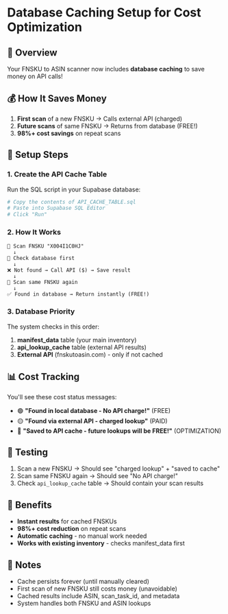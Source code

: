 # Database Caching Setup for Cost Optimization

## 🎯 Overview

Your FNSKU to ASIN scanner now includes **database caching** to save money on API calls! 

## 💰 How It Saves Money

1. **First scan** of a new FNSKU → Calls external API (charged)
2. **Future scans** of same FNSKU → Returns from database (FREE!)
3. **98%+ cost savings** on repeat scans

## 🔧 Setup Steps

### 1. Create the API Cache Table

Run the SQL script in your Supabase database:

```bash
# Copy the contents of API_CACHE_TABLE.sql
# Paste into Supabase SQL Editor
# Click "Run"
```

### 2. How It Works

```
📱 Scan FNSKU "X004I1C0HJ"
  ↓
💾 Check database first
  ↓
❌ Not found → Call API ($) → Save result
  ↓
📱 Scan same FNSKU again
  ↓
✅ Found in database → Return instantly (FREE!)
```

### 3. Database Priority

The system checks in this order:

1. **manifest_data** table (your main inventory)
2. **api_lookup_cache** table (external API results)
3. **External API** (fnskutoasin.com) - only if not cached

## 📊 Cost Tracking

You'll see these cost status messages:

- 🟢 **"Found in local database - No API charge!"** (FREE)
- 🟡 **"Found via external API - charged lookup"** (PAID)
- 💾 **"Saved to API cache - future lookups will be FREE!"** (OPTIMIZATION)

## 🧪 Testing

1. Scan a new FNSKU → Should see "charged lookup" + "saved to cache"
2. Scan same FNSKU again → Should see "No API charge!"
3. Check `api_lookup_cache` table → Should contain your scan results

## 🚀 Benefits

- **Instant results** for cached FNSKUs
- **98%+ cost reduction** on repeat scans
- **Automatic caching** - no manual work needed
- **Works with existing inventory** - checks manifest_data first

## 📝 Notes

- Cache persists forever (until manually cleared)
- First scan of new FNSKU still costs money (unavoidable)
- Cached results include ASIN, scan_task_id, and metadata
- System handles both FNSKU and ASIN lookups 